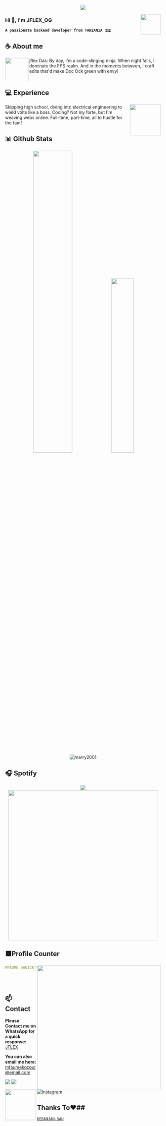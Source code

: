 <div align="center">
	
![](https://typograssy.deno.dev/api?text=I'm_JFLEX-OG。!&l0=none&l1=216e39&l4=a3f0b0&bg=none&frame=none&speed=100&comment=)

</div>
<a href="https://www.instagram.com/das_abae/">
  <img align="right" width="65" src="https://raw.githubusercontent.com/PokeAPI/sprites/master/sprites/pokemon/other/showdown/152.gif">
</a>


### **Hi 👋, I'm JFLEX_OG**

**`A passionate backend developer from TANZANIA 🇹🇿 `** 

## **☕ About me**
<a href="https://github.com/marry2001"><img align="left" width="75" src="https://i.ibb.co/Dk3RtQM/Megumi-Fushiguro.webp"></a>
jflex Das: By day, I'm a code-slinging ninja. When night falls, I dominate the FPS realm. And in the moments between, I craft edits that'd make Doc Ock green with envy! <br><br>

## **💻 Experience**
<a href="https://github.com/marry2001">
<img align="right" width="100" src="https://shorturl.at/dhJ34"></a>
Skipping high school, diving into electrical engineering to wield volts like a boss. Coding? Not my forte, but I'm weaving webs online. Full-time, part-time, all to hustle for the fam!

## **📊 Github Stats**
<p align="center">
  <img width="50%" src="https://github-readme-stats.vercel.app/api?username=marry2001&show_icons=true&count_private=true&theme=react-dark&hide_border=true&bg_color=0d1117" />
  <img width="38%" src="https://github-readme-stats.vercel.app/api/top-langs/?username=marry2001&show_icons=true&count_private=true&theme=react-dark&hide_border=true&bg_color=0d1117&layout=compact" />
  <img src="https://github-profile-trophy.vercel.app/?username=debanjan-san" alt="marry2001" />
</p>



## **🎧 Spotify**
<p align="center">
  <a href="https://spotify-github-profile.vercel.app/api/view.svg?uid=316a2hwjc4ui5p2s5jdag6n325um&redirect=true">
    <img src="https://spotify-github-profile.vercel.app/api/view.svg?uid=316a2hwjc4ui5p2s5jdag6n325um&cover_image=true&theme=compact&show_offline=false&background_color=121212&interchange=false">
  </a>
  <a href="https://open.spotify.com/user/316a2hwjc4ui5p2s5jdag6n325um">
    <img width="485" src="https://spotify-recently-played-readme.vercel.app/api?user=316a2hwjc4ui5p2s5jdag6n325um">
  </a>
</p>


## **🟪Profile Counter**
<a href="https://github.com/marry2001/"><img align="right" width=400 src="https://moe-counter.glitch.me/get/marry2001?theme=rule34"></a>
<a href="https://github.com/marry2001"><img align="left" width="100" src="https://64.media.tumblr.com/8f3d84d35802ef4681ff96f69fa187b1/tumblr_n6bu3cJbUA1raoul2o1_500.gifv"></a>

```yaml
MFAUME SADICK？
```

<br><br>

## **📫 Contact**
**Please Contact me on WhatsApp for a quick response:** [JFLEX](https://api.whatsapp.com/send/?phone=255694039542&text=Hello%20JFLEX!%20%F0%9F%8D%B7&type=phone_number&app_absent=0)

**You can also email me here:** mfaumekozgur@email.com

<!--<a href="https://github.com/Meghna-DAS/github-profile-views-counter"><img src="https://komarev.com/ghpvc/?username=marry2001">-->
[![](https://komarev.com/ghpvc/?username=marry2001&label=Profile%20views&color=0e75b6&style=flat)](https://github.com/marry2001)
[![](https://img.shields.io/github/followers/marry2001?label=Followers&style=social&color=purple)](https://github.com/marry2001)
[![Instagram](https://img.shields.io/badge/Instagram-@das_abae-orange?logo=instagram&logoColor=white)](https://www.instagram.com/das_abae/)
 
  ## Thanks To♥️##
 [`DEBANJAN-SAN`](https://github.com/marry2001/Debanjan-San)
